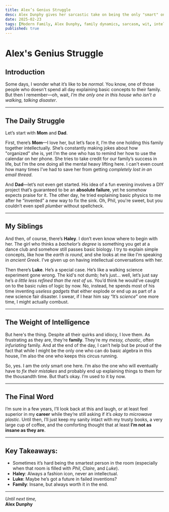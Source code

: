 ```yaml
---
title: Alex’s Genius Struggle
desc: Alex Dunphy gives her sarcastic take on being the only "smart" one in the family.
date: 2025-02-23
tags: [Modern Family, Alex Dunphy, family dynamics, sarcasm, wit, intelligence, humor]
published: true
---
```


# Alex's Genius Struggle

## Introduction

Some days, I wonder what it’s like to be _normal_. You know, one of those people who doesn't spend all day explaining basic concepts to their family. But then I remember—oh, wait, _I’m the only one in this house who isn’t a walking, talking disaster_.

---

## The Daily Struggle

Let’s start with **Mom** and **Dad**.

First, there’s **Mom**—I love her, but let’s face it, I’m the one holding this family together intellectually. She’s constantly making jokes about how "organized" she is, yet I’m the one who has to remind her how to use the calendar on her phone. She tries to take credit for our family’s success in life, but I’m the one doing all the mental heavy lifting here. I can't even count how many times I’ve had to save her from getting _completely lost in an email thread_.

And **Dad**—let’s not even get started. His idea of a fun evening involves a DIY project that’s guaranteed to be an **absolute failure**, yet he somehow expects praise for it. The other day, he tried explaining basic physics to me after he “invented” a new way to fix the sink. Oh, Phil, you're sweet, but you couldn’t even spell _plumber_ without spellcheck.

---

## My Siblings

And then, of course, there’s **Haley**. I don’t even know where to begin with her. The girl who thinks a _bachelor’s degree_ is something you get at a dance club and somehow still passes basic biology. I try to explain simple concepts, like how the _earth is round_, and she looks at me like I’m speaking in _ancient Greek_. I’ve given up on having intellectual conversations with her.

Then there’s **Luke**. He’s a special case. He’s like a walking science experiment gone wrong. The kid's not dumb; he’s just... well, let’s just say he’s _a little less refined than the rest of us_. You’d think he would’ve caught on to the basic rules of logic by now. No, instead, he spends most of his time inventing _useless gadgets_ that either explode or end up as part of a new science fair disaster. I swear, if I hear him say “It’s _science_” one more time, I might actually combust.

---

## The Weight of Intelligence

But here's the thing. Despite all their quirks and idiocy, I love them. As frustrating as they are, they’re **family**. They’re my _messy, chaotic_, often _infuriating_ family. And at the end of the day, I can’t help but be proud of the fact that while I might be the only one who can do basic algebra in this house, I’m also the one who keeps this circus running.

So, yes. I am the only smart one here. I’m also the one who will eventually have to _fix their mistakes_ and probably end up explaining things to them for the thousandth time. But that’s okay. I’m used to it by now.

---

## The Final Word

I’m sure in a few years, I’ll look back at this and laugh, or at least feel superior in my **career** while they’re still asking if it’s _okay to microwave plastic_. Until then, I’ll just keep my sanity intact with my trusty books, a very large cup of coffee, and the comforting thought that at least **I’m not as insane as they are**.

---

## Key Takeaways:

- Sometimes it’s hard being the smartest person in the room (especially when that room is filled with _Phil_, _Claire_, and _Luke_).
- **Haley**: Always a fashion icon, never an intellectual.
- **Luke**: Maybe he’s got a future in failed inventions?
- **Family**: Insane, but always worth it in the end.

---

_Until next time,_  
**Alex Dunphy**
